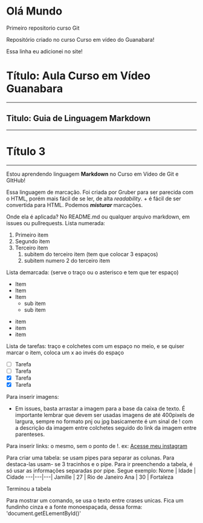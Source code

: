 # Olá Mundo 
 Primeiro repositorio curso Git

 Repositório criado no curso Curso em vídeo do Guanabara!
 
 Essa linha eu adicionei no site!

# Título: Aula Curso em Vídeo Guanabara
---
## Titulo: Guia de Linguagem Markdown
---
# Título 3
---
Estou aprendendo linguagem **Markdown** no Curso em Vídeo de Git e GItHub!

Essa linguagem de marcação. Foi criada por Gruber para ser parecida com o HTML, porém mais fácil de se ler, de alta _readability_. + é fácil de ser convertida para HTML.
Podemos __*misturar*__ marcações.

Onde ela é aplicada? No README.md ou qualquer arquivo markdown, em issues ou pullrequests. 
Lista numerada:
1. Primeiro item
1. Segundo item
2. Terceiro item
   1. subitem do terceiro item (tem que colocar 3 espaços)
   2. subitem numero 2 do terceiro item

Lista demarcada: (serve o traço ou o asterisco e tem que ter espaço)
* Item
* Item
* Item
   * sub item
   * sub item 
- item
- item 
- item

Lista de tarefas: traço e colchetes com um espaço no meio, e se quiser marcar o item, coloca um x ao invés do espaço
- [ ]  Tarefa
- [ ] Tarefa
- [x] Tarefa
- [x] Tarefa

Para inserir imagens:
* Em issues, basta arrastar a imagem para a base da caixa de texto. É importante lembrar que devem ser usadas imagens de até 400pixels de largura, sempre no formato pnj ou jpg basicamente é um sinal de ! com a descrição da imagem entre colchetes seguido do link da imagem entre parenteses.

Para inserir links: o mesmo, sem o ponto de !. ex:
[Acesse meu instagram](https://instagram.com/jamifreire)

Para criar uma tabela: se usam pipes  para separar as colunas. Para destaca-las usam- se 3 tracinhos e o pipe. Para ir preenchendo a tabela, é só usar as informações separadas por pipe. Segue exemplo:
Nome | Idade | Cidade
---|---|---|
Jamille | 27 | Rio de Janeiro
Ana | 30 | Fortaleza

Terminou a tabela

Para mostrar um comando, se usa o texto entre crases unicas. Fica um fundinho cinza e a fonte monoespaçada, dessa forma: 'document.getELementById()'